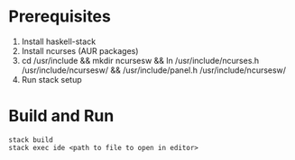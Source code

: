 # Prerequisites
    
1. Install haskell-stack
2. Install ncurses (AUR packages)
3. cd /usr/include && mkdir ncursesw && ln /usr/include/ncurses.h /usr/include/ncursesw/ && /usr/include/panel.h /usr/include/ncursesw/
4. Run stack setup
    
# Build and Run
    stack build
    stack exec ide <path to file to open in editor>